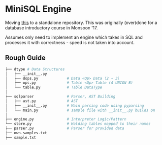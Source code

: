 MiniSQL Engine
===

Moving
[this](https://github.com/jerinphilip/monsoon-17/tree/master/database-systems/hw/1-mini-sql-engine/)
to a standalone repository. This was originally (over)done for a
database introductory course in Monsoon '17.

Assumes only need to implement an engine which takes in SQL and
processes it with correctness - speed is not taken into account.

## Rough Guide 

```bash
├── dtype # Data Structures
│   ├── __init__.py
│   ├── dops.py             # Data <Op> Data (2 + 3)
│   ├── ops.py              # Table <Op> Table (A UNION B)
│   └── table.py            # Table DataType
│ 
├── sqlparser               # Parser, AST Building
│   ├── ast.py              # AST
│   ├── __init__.py         # Main parsing code using pyparsing
│   └── main.py             # sample file with __init__.py builds on
│ 
├── engine.py               # Interpreter Logic/Pattern
└── store.py                # Holding tables mapped to their names
├── parser.py               # Parser for provided data
├── own-samples.txt
├── sample.txt
```
